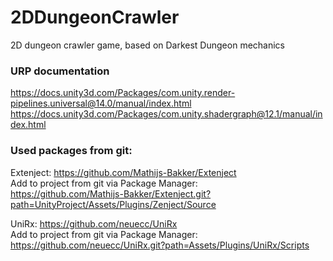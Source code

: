# 2DDungeonCrawler
2D dungeon crawler game, based on Darkest Dungeon mechanics

### URP documentation

https://docs.unity3d.com/Packages/com.unity.render-pipelines.universal@14.0/manual/index.html
https://docs.unity3d.com/Packages/com.unity.shadergraph@12.1/manual/index.html

### Used packages from git:

Extenject: https://github.com/Mathijs-Bakker/Extenject </br>
Add to project from git via Package Manager: </br>https://github.com/Mathijs-Bakker/Extenject.git?path=UnityProject/Assets/Plugins/Zenject/Source

UniRx: https://github.com/neuecc/UniRx </br>
Add to project from git via Package Manager: </br>https://github.com/neuecc/UniRx.git?path=Assets/Plugins/UniRx/Scripts
